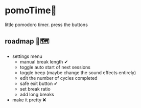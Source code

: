 # pomoTime🍅
 little pomodoro timer. press the buttons


## roadmap 🚗🗺
- settings menu 
    - manual break length ✔
    - toggle auto start of next sessions 
    - toggle beep (maybe change the sound effects entirely)
    - edit the number of cycles completed
    - safe exit button ✔
    - set break ratio 
    - add long breaks
- make it pretty ❌